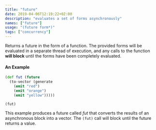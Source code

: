 ```yaml
---
title: "future"
date: 2019-04-06T12:19:22+02:00
description: "evaluates a set of forms asynchronously"
names: ["future"]
usage: "(future form*)"
tags: ["concurrency"]
---
```

Returns a future in the form of a function. The provided forms will be evaluated in a separate thread of execution, and any calls to the function **will block** until the forms have been completely evaluated.

#### An Example

```clojure
(def fut (future
  (to-vector (generate
    (emit "red")
    (emit "orange")
    (emit "yellow")))))

(fut)
```

This example produces a future called *fut* that converts the results of an asynchronous block into a vector. The `(fut)` call will block until the future returns a value.
